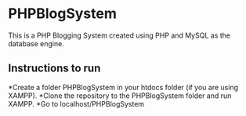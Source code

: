 # PHPBlogSystem

This is a PHP Blogging System created using PHP and MySQL as the database engine. 

## Instructions to run
*Create a folder PHPBlogSystem in your htdocs folder (if you are using XAMPP).
*Clone the repository to the PHPBlogSystem folder and run XAMPP. 
*Go to localhost/PHPBlogSystem
